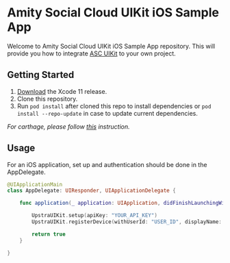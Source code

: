 # Amity Social Cloud UIKit iOS Sample App

Welcome to Amity Social Cloud UIKit iOS Sample App repository. This will provide you how to integrate [ASC UIKit](https://docs.amity.co/uikit/ios/overview) to your own project.

## Getting Started

1. [Download](https://developer.apple.com/xcode/download/) the Xcode 11 release.
2. Clone this repository.
3. Run `pod install` after cloned this repo to install dependencies or `pod install --repo-update` in case to update current dependencies.

*For carthage, please follow [this](https://docs.amity.co/uikit/ios/getting-started#install-the-sdk) instruction.*

## Usage
For an iOS application, set up and authentication should be done in the AppDelegate.

```swift
@UIApplicationMain
class AppDelegate: UIResponder, UIApplicationDelegate {

    func application(_ application: UIApplication, didFinishLaunchingWithOptions launchOptions: [UIApplication.LaunchOptionsKey: Any]?) -> Bool {

        UpstraUIKit.setup(apiKey: "YOUR_API_KEY")
        UpstraUIKit.registerDevice(withUserId: "USER_ID", displayName: "Ali Connors")

        return true
    }

}
```
